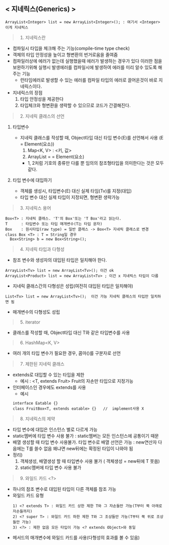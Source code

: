 ## < 지네릭스(Generics) >
```
ArrayList<Integer> list = new ArrayList<Integer>(); : 여기서 <Integer> 이게 지네릭스 
```

> 1. 지네릭스란
- 컴파일시 타입을 체크해 주는 기능(compile-time type check)
- 객체의 타입 안정성을 높이고 형변환의 번거로움을 줄여줌
- 컴파일러상에 에러가 없는데 실행했을때 에러가 발생하는 경우가 있다 이러한 점을 보완하기위해 실행시 발생에러를 컴파일시에 발생하여 에러를 미리 알수 있도록 해주는 기능 
  - 런타임에러로 발생할 수 있는 에러를 컴파일 타입의 에러로 끌어온것이 바로 지네릭스이다.
- 지네릭스의 장점
  1) 타입 안정성을 제공한다
  2) 타입체크와 형변환을 생략할 수 있으므로 코드가 간결해진다.
  
> 2. 지네릭 클래스의 선언
1) 타입변수
   - 지네릭 클래스를 작성할 때, Object타입 대신 타입 변수(E)를 선언해서 사용 (E = Element(요소))
     1) Map<K, V> : <키, 값>
     2) ArrayList<E> = <E> = Element(요소)
      - 1, 2처럼 기호의 종류만 다를 뿐 임의의 참조형타입을 의미한다는 것은 모두 같다.

2) 타입 변수에 대입하기
   - 객체를 생성시, 타입변수(E) 대신 실제 타임(Tv)를 지정(대입)
   - 타입 변수 대신 실제 타입이 지정되면, 형변환 생략가능

> 3. 지네릭스 용어
```
Box<T> : 지네릭 클래스. 'T'의 Box'또는 'T Box'라고 읽는다.
T      : 타입변수 또는 타입 매개변수(T는 타입 문자)
Box    : 원시타입(raw type) = 일반 클래스 -> Box<T> 지네릭 클래스로 변경
class Box <T> : T = String일 경우
  Box<String> b = new Box<String>();
```

> 4. 지네릭 타입과 다형성
- 참조 변수와 생성자의 대입된 타입은 일치해야 한다.
```
ArrayList<Tv> list = new ArrayList<Tv>(); 이건 ok
ArrayList<Product> list = new ArrayList<Tv> ; 이건 x 지네릭스 타입이 다름
```
- 지네릭 클래스간의 다형성은 성립(여전히 대입된 타입은 일치해야)
```
List<Tv> list = new ArrayList<Tv>();  이건 가능 지네릭 클래스의 타입만 일치하면 됨
```
- 매개변수의 다형성도 성립

> 5. iterator <E>
- 클래스를 작성할 때, Object타입 대신 T와 같은 타입변수를 사용

> 6. HashMap<K, V>
- 여러 개의 타입 변수가 필요한 경우, 콤마()를 구분자로 선언

> 7. 제한된 지네릭 클래스
- extends로 대입할 수 있는 타입을 제한
  - 예시 : <T, extends Fruit> Fruit의 자손만 타입으로 지정가능
- 인터페이스인 경우에도 extends를 사용
  - 예시
  ```
  interface Eatable {}
  class FruitBox<T, extends eatable> {}   //  implement사용 X
  ```
  
> 8. 지네릭스의 제약
- 타입 변수에 대입은 인스턴스 별로 다르게 가능
- static멤버에 타입 변수 사용 불가 : static멤버는 모든 인스턴스에 공통이기 때문
- 배열 생성할 때 타입 변수 사용불가. 타입 변수로 배열 선언은 가능 : new연산자 다음에는 T를 쓸수 없음 왜냐면 new뒤에는 확정된 타입이 나와야 됨
- 정리) 
  1) 객체생성, 배열생성 할 때 타입변수 사용 불가 ( 객체생성 = new뒤에 T 못씀)
  2) static멤버에 타입 변수 사용 불가

> 9. 와일드 카드 <?>
- 하나의 참조 변수로 대입된 타입이 다른 객체를 참조 가능
- 와일드 카드 유형
  ```
  1) <? extends T> : 와일드 카드 상한 제한 T와 그 자손들만 가능(T부터 쭉 아래로 자손들까지)
  2) <? super T> : 와일드 카드 하한 제한 T와 그 조상들만 가능(T부터 쭉 위로 조상들만 가능)
  3) <?> : 제한 없음 모든 타입이 가능 <? extends Object>와 동일
  ``` 
- 메서드의 매개변수에 와일드 카드를 사용(다형성의 효과를 볼 수 있음)

